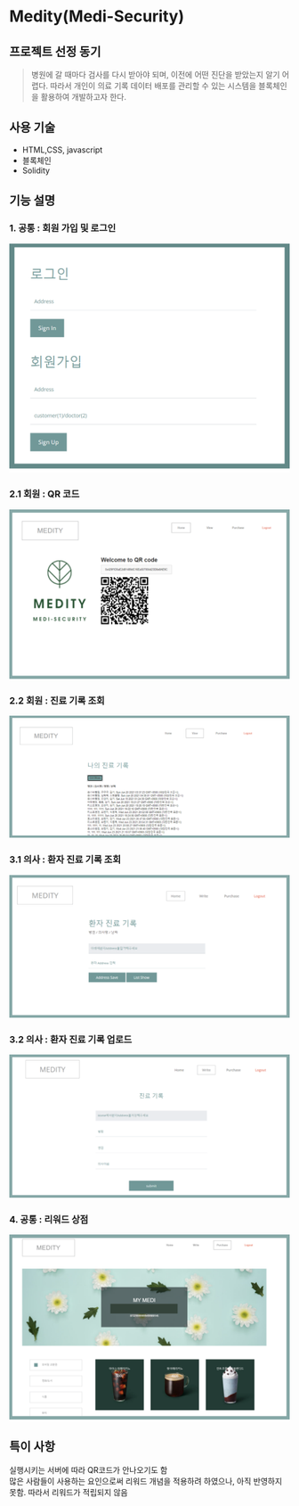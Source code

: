 # Medity(Medi-Security)
## 프로젝트 선정 동기
> 병원에 갈 때마다 검사를 다시 받아야 되며, 이전에 어떤 진단을 받았는지 알기 어렵다. 따라서 개인이 의료 기록 데이터 배포를 관리할 수 있는 시스템을 블록체인을 활용하여 개발하고자 한다.
## 사용 기술
- HTML,CSS, javascript
- 블록체인
- Solidity
## 기능 설명
### 1. 공통 : 회원 가입 및 로그인
<img src="Sign.png">

### 2.1 회원 : QR 코드
<img src="cus_qrcode.png">

### 2.2 회원 : 진료 기록 조회
<img src="cus_records.png">

### 3.1 의사 : 환자 진료 기록 조회
<img src="doc_records.png">

### 3.2 의사 : 환자 진료 기록 업로드
<img src="doc_upload.png">

### 4. 공통 : 리워드 상점
<img src="doc_rewards.png">

## 특이 사항
실행시키는 서버에 따라 QR코드가 안나오기도 함  
많은 사람들이 사용하는 요인으로써 리워드 개념을 적용하려 하였으나, 아직 반영하지 못함. 따라서 리워드가 적립되지 않음

